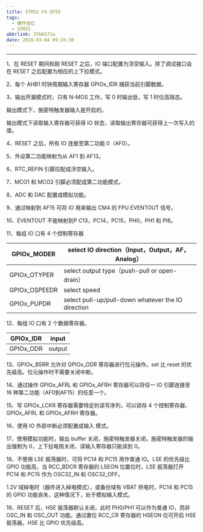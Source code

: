 ```yaml
---
title: STM32 F4 GPIO
tags:
  - 硬件拾忆
  - STM32
abbrlink: 37b6571a
date: 2019-03-04 09:33:30
---
```


---

1、在 RESET 期间和刚 RESET 之后，IO 端口配置为浮空输入。除了调试接口会在 RESET 之后配置为相应的上下拉模式。



2、每个 AHB1 时钟周期输入寄存器 GPIOx_IDR 捕获当前引脚数据。

<!--more-->

3、输出开漏模式时，只有 N-MOS 工作，写 0 时输出低，写 1 时位高阻态。

输出模式下，施密特触发器输入是开启的。

输出模式下读取输入寄存器可获得 IO 状态，读取输出寄存器可获得上一次写入的值。



4、RESET 之后，所有 IO 连接至第二功能 0（AF0）。



5、外设第二功能映射为从 AF1 到 AF13。



6、RTC_REFIN 引脚应配成浮空输入。



7、MCO1 和 MCO2 引脚必须配成第二功能模式。



8、ADC 和 DAC 配置成模拟功能。



9、通过映射到 AF15 可将 IO 用来输出 CM4 的 FPU EVENTOUT 信号。



10、EVENTOUT 不能映射到P C13，PC14，PC15，PH0，PH1 和 PI8。



11、每组 IO 口有 4 个控制寄存器

| GPIOx_MODER   | select IO direction（Input，Output，AF，Analog）   |
| ------------- | -------------------------------------------------- |
| GPIOx_OTYPER  | select output type（push-pull or open-drain）      |
| GPIOx_OSPEEDR | select speed                                       |
| GPIOx_PUPDR   | select pull-up/pull-down whatever the IO direction |



12、每组 IO 口有 2 个数据寄存器。

| GPIOx_IDR | input  |
| --------- | ------ |
| GPIOx_ODR | output |



13、GPIOx_BSRR 允许对 GPIOx_ODR 寄存器进行位元操作。set 比 reset 的优先级高。位元操作时不需要关闭中断。



14、通过操作 GPIOx_AFRL 和 GPIOx_AFRH 寄存器可以将任一 IO 引脚连接至 16 种第二功能（AF0到AF15）的任意一个。



15、写 GPIOx_LCKR 寄存器需要特定的读写序列，可以锁存 4 个控制寄存器、GPIOx_AFRL 和 GPIOx_AFRH 寄存器。



16、使用 IO 外部中断必须配置成输入 模式。



17、使用模拟功能时，输出 buffer 关闭，施密特触发器关闭，施密特触发器的输出强制为 0，上下拉电阻关闭，读输入寄存器只能读到 0。



18、不使用 LSE 振荡器时，可将 PC14 和 PC15 用作普通 IO。LSE 的优先级比 GPIO 功能高，当 RCC_BDCR 寄存器的 LSEON 位置位时，LSE 振荡器打开 PC14 和 PC15 作为 OSC32_IN 和 OSC32_OFF。

1.2V 域掉电时（器件进入掉电模式），或备份域有 VBAT 供电时，PC14 和 PC15 的 GPIO 功能丧失，这种情况下，处于模拟输入模式。



19、RESET 后，HSE 振荡器默认关闭，此时 PH0/PH1 可以作为普通 IO，而非 OSC_IN 和 OSC_OUT 功能。通过置位 RCC_CR 寄存器的 HSEON 位可开启 HSE 振荡器。HSE 比 GPIO 优先级高。